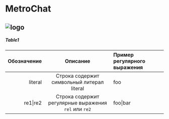 # MetroChat
![logo](https://drive.google.com/file/d/1SI3Kq1vWUtpZRf7tZ8lkNkBmtW1uGR8a/view?usp=sharing)
----




##### Table1
| Обозначение | Описание | Пример регулярного выражения|
|----:|:----:|:----------|
| literal | Строка содержит символьный литерал literal | foo |
| re1&#124;re2 | Строка содержит регулярные выражения `rel` или `re2` | foo&#124;bar |

